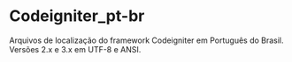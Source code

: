 # Codeigniter_pt-br

Arquivos de localização do framework Codeigniter em Português do Brasil.
Versões 2.x e 3.x em UTF-8 e ANSI.
